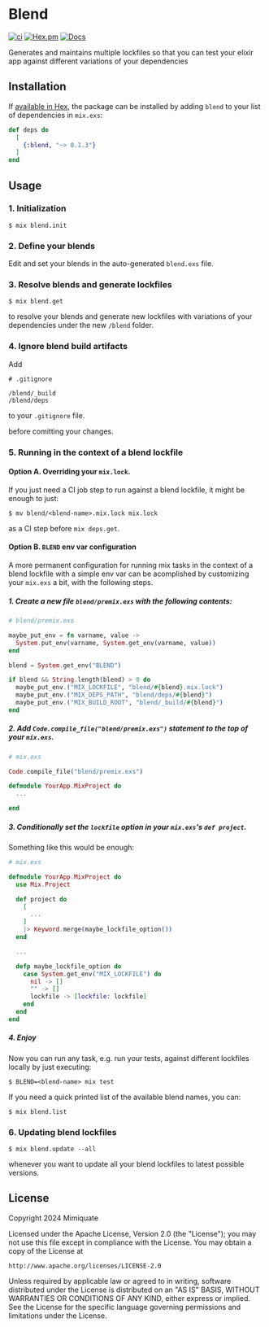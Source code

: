 # Blend

[![ci](https://github.com/mimiquate/blend/actions/workflows/ci.yml/badge.svg?branch=main)](https://github.com/mimiquate/blend/actions?query=branch%3Amain)
[![Hex.pm](https://img.shields.io/hexpm/v/blend.svg)](https://hex.pm/packages/blend)
[![Docs](https://img.shields.io/badge/docs-gray.svg)](https://hexdocs.pm/blend)

Generates and maintains multiple lockfiles so that you can test your elixir app
against different variations of your dependencies

## Installation

If [available in Hex](https://hex.pm/docs/publish), the package can be installed
by adding `blend` to your list of dependencies in `mix.exs`:

```elixir
def deps do
  [
    {:blend, "~> 0.1.3"}
  ]
end
```

## Usage

### 1. Initialization

```
$ mix blend.init
```

### 2. Define your blends

Edit and set your blends in the auto-generated `blend.exs` file.


### 3. Resolve blends and generate lockfiles

```
$ mix blend.get
```

to resolve your blends and generate new lockfiles with variations of your dependencies under the new `/blend` folder.

### 4. Ignore blend build artifacts

Add

```
# .gitignore

/blend/_build
/blend/deps
```

to your `.gitignore` file.

before comitting your changes.


### 5. Running in the context of a blend lockfile

#### Option A. Overriding your `mix.lock`.

If you just need a CI job step to run against a blend lockfile, it might be enough to just:

```
$ mv blend/<blend-name>.mix.lock mix.lock
```

as a CI step before `mix deps.get`.

#### Option B. `BLEND` env var configuration

A more permanent configuration for running mix tasks in the context of a blend lockfile with a simple env var
can be acomplished by customizing your `mix.exs` a bit, with the following steps.

##### 1. Create a new file `blend/premix.exs` with the following contents:

```elixir
# blend/premix.exs

maybe_put_env = fn varname, value ->
  System.put_env(varname, System.get_env(varname, value))
end

blend = System.get_env("BLEND")

if blend && String.length(blend) > 0 do
  maybe_put_env.("MIX_LOCKFILE", "blend/#{blend}.mix.lock")
  maybe_put_env.("MIX_DEPS_PATH", "blend/deps/#{blend}")
  maybe_put_env.("MIX_BUILD_ROOT", "blend/_build/#{blend}")
end
```

##### 2. Add `Code.compile_file("blend/premix.exs")` statement to the top of your `mix.exs`.

```elixir
# mix.exs

Code.compile_file("blend/premix.exs")

defmodule YourApp.MixProject do
  ...

end
```

##### 3. Conditionally set the `lockfile` option in your `mix.exs`'s `def project`.

Something like this would be enough:

```elixir
# mix.exs

defmodule YourApp.MixProject do
  use Mix.Project

  def project do
    [
      ...
    ]
    |> Keyword.merge(maybe_lockfile_option())
  end

  ...

  defp maybe_lockfile_option do
    case System.get_env("MIX_LOCKFILE") do
      nil -> []
      "" -> []
      lockfile -> [lockfile: lockfile]
    end
  end
end
```

##### 4. Enjoy

Now you can run any task, e.g. run your tests, against different lockfiles locally by just executing:

```
$ BLEND=<blend-name> mix test
```

If you need a quick printed list of the available blend names, you can:

```
$ mix blend.list
```

### 6. Updating blend lockfiles

```
$ mix blend.update --all
```

whenever you want to update all your blend lockfiles to latest possible versions.

## License

Copyright 2024 Mimiquate

Licensed under the Apache License, Version 2.0 (the "License");
you may not use this file except in compliance with the License.
You may obtain a copy of the License at

    http://www.apache.org/licenses/LICENSE-2.0

Unless required by applicable law or agreed to in writing, software
distributed under the License is distributed on an "AS IS" BASIS,
WITHOUT WARRANTIES OR CONDITIONS OF ANY KIND, either express or implied.
See the License for the specific language governing permissions and
limitations under the License.
